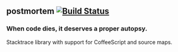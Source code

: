 ## postmortem [![Build Status](https://travis-ci.org/zeekay/postmortem.svg?branch=master)](https://travis-ci.org/zeekay/postmortem)
### When code dies, it deserves a proper autopsy.
Stacktrace library with support for CoffeeScript and source maps.
